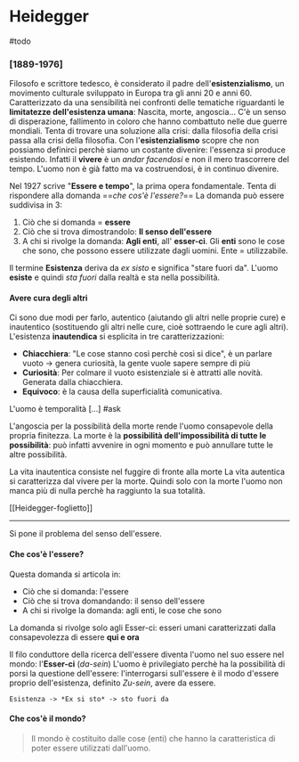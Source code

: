 # Heidegger
#todo 
### [1889-1976]
Filosofo e scrittore tedesco, è considerato il padre dell'**esistenzialismo**, un movimento culturale sviluppato in Europa tra gli anni 20 e anni 60. Caratterizzato da una sensibilità nei confronti delle tematiche riguardanti le **limitatezze dell'esistenza umana**: Nascita, morte, angoscia...
C'è un senso di disperazione, fallimento in coloro che hanno combattuto nelle due guerre mondiali. 
Tenta di trovare una soluzione alla crisi: dalla filosofia della crisi passa alla crisi della filosofia. 
Con l'**esistenzialismo** scopre che non possiamo definirci perchè siamo un costante divenire: l'essenza si produce esistendo. Infatti il **vivere** è un *andar facendosi* e non il mero trascorrere del tempo. L'uomo non è già fatto ma va costruendosi, è in continuo divenire. 

Nel 1927 scrive "**Essere e tempo**", la prima opera fondamentale. Tenta di rispondere alla domanda ==*che cos'è l'essere?*== 
La domanda può essere suddivisa in 3: 
1. Ciò che si domanda = **essere**
2. Ciò che si trova dimostrandolo: **Il senso dell'essere**
3. A chi si rivolge la domanda: **Agli enti**, all' **esser-ci**.
Gli **enti** sono le cose che sono, che possono essere utilizzate dagli uomini. Ente = utilizzabile.

Il termine **Esistenza** deriva da *ex sisto* e significa "stare fuori da". L'uomo **esiste** e quindi *sta fuori* dalla realtà e sta nella possibilità. 
#### Avere cura degli altri
Ci sono due modi per farlo, autentico (aiutando gli altri nelle proprie cure) e inautentico (sostituendo gli altri nelle cure, cioè sottraendo le cure agli altri).
L'esistenza **inautendica** si esplicita in tre caratterizzazioni: 
- **Chiacchiera**: "Le cose stanno così perchè così si dice", è un parlare vuoto -> genera curiosità, la gente vuole sapere sempre di più
- **Curiosità**: Per colmare il vuoto esistenziale si è attratti alle novità. Generata dalla chiacchiera.
- **Equivoco**: è la causa della superficialità comunicativa. 

L'uomo è temporalità [...] #ask

L'angoscia per la possibilità della morte rende l'uomo consapevole della propria finitezza. La morte è la **possibilità dell'impossibilità di tutte le possibilità**: può infatti avvenire in ogni momento e può annullare tutte le altre possibilità.

La vita inautentica consiste nel fuggire di fronte alla morte
La vita autentica si caratterizza dal vivere per la morte. Quindi solo con la morte l'uomo non manca più di nulla perchè ha raggiunto la sua totalità. 

[[Heidegger-foglietto]]

----------------


Si pone il problema del senso dell'essere. 
#### Che cos'è l'essere?
Questa domanda si articola in: 
- Ciò che si domanda: l'essere
- Ciò che si trova domandando: il senso dell'essere 
- A chi si rivolge la domanda: agli enti, le cose che sono

La domanda si rivolge solo agli Esser-ci: esseri umani caratterizzati dalla consapevolezza di essere **qui e ora**


Il filo conduttore della ricerca dell'essere diventa l'uomo nel suo essere nel mondo: l'**Esser-ci** (*da-sein*)
L'uomo è privilegiato perchè ha la possibilità di porsi la questione dell'essere: l'interrogarsi sull'essere è il modo d'essere proprio dell'esistenza, definito *Zu-sein*, avere da essere. 

	Esistenza -> *Ex si sto* -> sto fuori da 

#### Che cos'è il mondo? 
> Il mondo è costituito dalle cose (enti) che hanno la caratteristica di poter essere utilizzati dall'uomo. 
